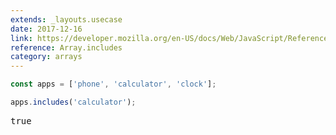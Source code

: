 ```yaml
---
extends: _layouts.usecase
date: 2017-12-16
link: https://developer.mozilla.org/en-US/docs/Web/JavaScript/Reference/Global_Objects/Array/includes
reference: Array.includes
category: arrays
---
```


```javascript
const apps = ['phone', 'calculator', 'clock'];

apps.includes('calculator');
```

<pre class="output">true</pre>
